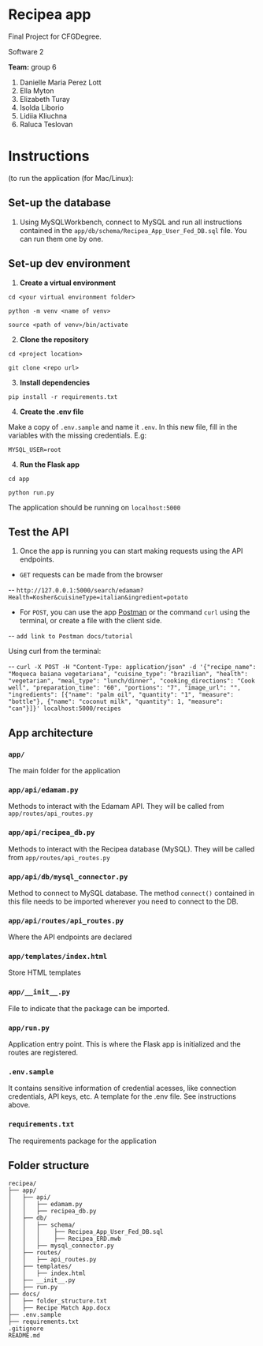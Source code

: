 
# Recipea app 
Final Project for CFGDegree. 

Software 2

**Team:** group 6
1.  Danielle Maria Perez Lott
2.  Ella Myton
3.  Elizabeth Turay
4.  Isolda Liborio
5.  Lidiia Kliuchna
6.  Raluca Teslovan



# Instructions 
(to run the application (for Mac/Linux):

  

## Set-up the database

  

1. Using MySQLWorkbench, connect to MySQL and run all instructions contained in the `app/db/schema/Recipea_App_User_Fed_DB.sql` file. You can run them one by one.

  
  

## Set-up dev environment

  

1.  **Create a virtual environment**

`cd <your virtual environment folder>`

`python -m venv <name of venv>`

`source <path of venv>/bin/activate`

  

2.  **Clone the repository**

`cd <project location>`

`git clone <repo url>`

  

3.  **Install dependencies**

`pip install -r requirements.txt`

  

4.  **Create the .env file**

Make a copy of `.env.sample` and name it `.env`. In this new file, fill in the variables with the missing credentials. E.g:

`MYSQL_USER=root`

  

4.  **Run the Flask app**

`cd app`

`python run.py`

The application should be running on `localhost:5000`

  
  

## Test the API

1. Once the app is running you can start making requests using the API endpoints.

-  `GET` requests can be made from the browser

-- `http://127.0.0.1:5000/search/edamam?Health=Kosher&cuisineType=italian&ingredient=potato`

- For `POST`, you can use the app [Postman](https://www.postman.com/downloads/) or the command `curl` using the terminal, or create a file with the client side.

-- `add link to Postman docs/tutorial`

Using curl from the terminal:

-- `curl -X POST -H "Content-Type: application/json" -d '{"recipe_name": "Moqueca baiana vegetariana", "cuisine_type": "brazilian", "health": "vegetarian", "meal_type": "lunch/dinner", "cooking_directions": "Cook well", "preparation_time": "60", "portions": "7", "image_url": "", "ingredients": [{"name": "palm oil", "quantity": "1", "measure": "bottle"}, {"name": "coconut milk", "quantity": 1, "measure": "can"}]}' localhost:5000/recipes`

  
## App architecture  
### `app/`
The main folder for the application

### `app/api/edamam.py`
Methods to interact with the Edamam API. They will be called from `app/routes/api_routes.py`

### `app/api/recipea_db.py`
Methods to interact with the Recipea database (MySQL). They will be called from `app/routes/api_routes.py`

### `app/api/db/mysql_connector.py`
Method to connect to MySQL database. The method `connect()` contained in this file needs to be imported wherever you need to connect to the DB.

### `app/api/routes/api_routes.py`
 Where the API endpoints are declared 
 
### `app/templates/index.html` 
Store HTML templates

### `app/__init__.py  `
File to indicate that the package can be imported. 

### `app/run.py  `
Application entry point. 
This is where the Flask app is initialized and the routes are registered. 

### `.env.sample  `
It contains sensitive information of credential acesses,  like connection credentials, API keys, etc. 
A template for the .env file. See instructions above.

### `requirements.txt  `
The requirements package for the application

## Folder structure

```
recipea/  
├── app/  
│   ├── api/  
│   │   ├── edamam.py  
│   │   ├── recipea_db.py  
│   ├── db/  
│   │   ├── schema/  
│   │   │    ├── Recipea_App_User_Fed_DB.sql  
│   │   │    ├── Recipea_ERD.mwb  
│   │   ├── mysql_connector.py  
│   ├── routes/  
│   │   ├── api_routes.py  
│   ├── templates/  
│   │   ├── index.html  
│   ├── __init__.py  
│   ├── run.py  
├── docs/  
│   ├── folder_structure.txt  
│   ├── Recipe Match App.docx  
├── .env.sample  
├── requirements.txt  
.gitignore  
README.md
```